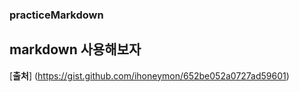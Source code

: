 ### practiceMarkdown
## markdown 사용해보자 

[**출처**] (https://gist.github.com/ihoneymon/652be052a0727ad59601)
